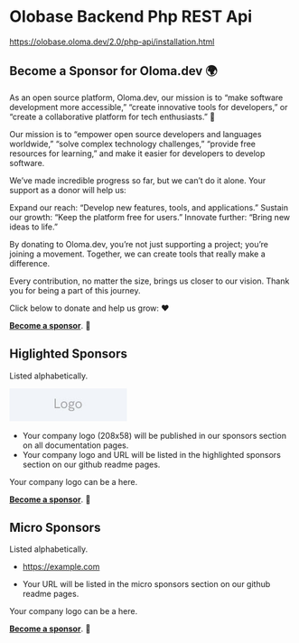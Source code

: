 
# Olobase Backend Php REST Api

<a href="https://olobase.oloma.dev/2.0/php-api/installation.html" target="_blank">https://olobase.oloma.dev/2.0/php-api/installation.html</a>

## Become a Sponsor for Oloma.dev 🌍

As an open source platform, Oloma.dev, our mission is to “make software development more accessible,” “create innovative tools for developers,” or “create a collaborative platform for tech enthusiasts.” 🚀

Our mission is to “empower open source developers and languages worldwide,” “solve complex technology challenges,” “provide free resources for learning,” and make it easier for developers to develop software.

We’ve made incredible progress so far, but we can’t do it alone. Your support as a donor will help us:

Expand our reach: “Develop new features, tools, and applications.”
Sustain our growth: “Keep the platform free for users.”
Innovate further: “Bring new ideas to life.”

By donating to Oloma.dev, you’re not just supporting a project; you’re joining a movement. Together, we can create tools that really make a difference.

Every contribution, no matter the size, brings us closer to our vision. Thank you for being a part of this journey.

Click below to donate and help us grow: ❤️

[**Become a  sponsor**](https://www.patreon.com/olobase). 🤝

## Higlighted Sponsors

Listed alphabetically.

[![Example Sponsor Logo](sponsors/sponsor-logo-258x58.jpg)](https://example.com/)

- Your company logo (208x58) will be published in our sponsors section on all documentation pages.
- Your company logo and URL will be listed in the highlighted sponsors section on our github readme pages.

Your company logo can be a here.

[**Become a  sponsor**](https://www.patreon.com/olobase). 🙏

## Micro Sponsors

Listed alphabetically.

* <a href="https://example.com" target="_blank">https://example.com</a>

- Your URL will be listed in the micro sponsors section on our github readme pages.

Your company logo can be a here.

[**Become a  sponsor**](https://www.patreon.com/olobase). 🙏